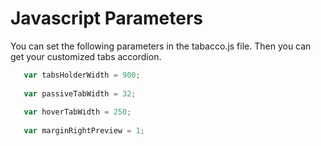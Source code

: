 Javascript Parameters
=======

You can set the following parameters in the tabacco.js file. Then you can get your customized tabs accordion.

```javascript
   var tabsHolderWidth = 900;
   
   var passiveTabWidth = 32;
   
   var hoverTabWidth = 250;
   
   var marginRightPreview = 1;
```
